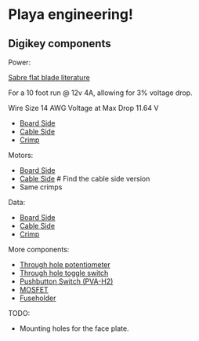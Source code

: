 # Playa engineering!

## Digikey components


Power:

[Sabre flat blade literature](http://www.literature.molex.com/SQLImages/kelmscott/Molex/PDF_Images/987650-5662.PDF)

For a 10 foot run @ 12v 4A, allowing for 3% voltage drop.

Wire Size           14 AWG
Voltage at Max Drop 11.64 V

 *  [Board Side](https://www.digikey.com/product-detail/en/molex-llc/0431601102/WM18483-ND/300116)
 *  [Cable Side](https://www.digikey.com/products/en?keywords=44441-2002)
 *  [Crimp](https://www.digikey.com/product-detail/en/molex-llc/0433750001/WM9174CT-ND/300126)

Motors:
 *  [Board Side](http://www.mouser.com/ProductDetail/Molex/43160-3106/?qs=sGAEpiMZZMs%252bGHln7q6pm%252bS0pk2Wo0XxzlBm66UhqE8%3d)
 *  [Cable Side](https://www.digikey.com/product-detail/en/molex-llc/0444412006/WM18467-ND/300100) # Find the cable side version
 *  Same crimps

Data:

 *  [Board Side](https://www.digikey.com/short/3nbvwp)
 *  [Cable Side](https://www.digikey.com/product-detail/en/molex-llc/0511030900/WM13237-ND/3262504)
 *  [Crimp](https://www.digikey.com/product-detail/en/molex-llc/0503518000/WM3320CT-ND/2405712)

More components:

 *  [Through hole potentiometer](https://www.digikey.com/product-detail/en/bourns-inc/PDB12-H4301-103BF/PDB12-H4301-103BF-ND/3780664)
 *  [Through hole toggle switch](https://www.digikey.com/product-detail/en/e-switch/100SP1T1B4M2QE/EG2355-ND/378824)
 *  [Pushbutton Switch (PVA-H2)](https://www.digikey.com/product-detail/en/c-k/Y17P12211FP/401-1135-ND/417718)
 *  [MOSFET](https://www.digikey.com/product-detail/en/nexperia-usa-inc/BUK9Y09-40B,115/1727-4611-1-ND/2531001)
 *  [Fuseholder](https://www.digikey.com/product-detail/en/keystone-electronics/3550-2/36-3550-2-ND/2137310)


TODO:
 *  Mounting holes for the face plate.
